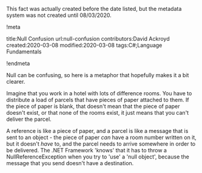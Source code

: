 This fact was actually created before the date listed, but the metadata system was not created until 08/03/2020.

!meta

title:Null Confusion
url:null-confusion
contributors:David Ackroyd
created:2020-03-08
modified:2020-03-08
tags:C#;Language Fundamentals

!endmeta

Null can be confusing, so here is a metaphor that hopefully makes it a bit clearer.

Imagine that you work in a hotel with lots of difference rooms. You have to distribute a load of parcels that have pieces of paper attached to them. If the piece of paper is blank, that doesn't mean that the piece of paper doesn't exist, or that none of the rooms exist, it just means that you can't deliver the parcel.

A reference is like a piece of paper, and a parcel is like a message that is sent to an object - the piece of paper *can* have a room number written on it, but it doesn't *have* to, and the parcel needs to arrive somewhere in order to be delivered. The .NET Framework 'knows' that it has to throw a NullReferenceException when you try to 'use' a 'null object', because the message that you send doesn't have a destination.
